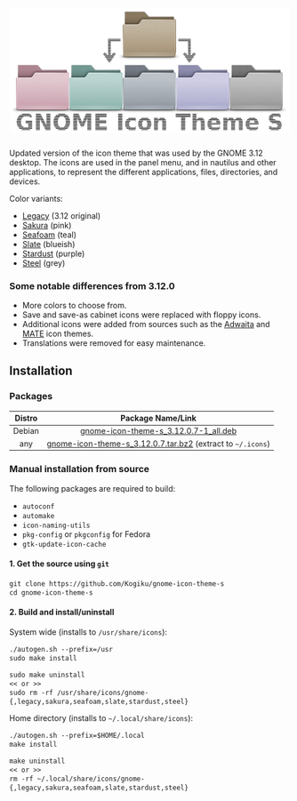 <h1 align="center">
  <img src=".github/gnome-icon-theme-s.png" alt="GNOME Icon Theme S" />
</h1>

Updated version of the icon theme that was used by the GNOME 3.12 desktop. The icons are used in the panel menu, and in nautilus and other applications, to represent the different applications, files, directories, and devices.

Color variants:
* [Legacy](src/folders.svg) (3.12 original)
* [Sakura](src/folders-sakura.svg) (pink)
* [Seafoam](src/folders-seafoam.svg) (teal)
* [Slate](src/folders-slate.svg) (blueish)
* [Stardust](src/folders-stardust.svg) (purple)
* [Steel](src/folders-steel.svg) (grey)

### Some notable differences from 3.12.0
* More colors to choose from.
* Save and save-as cabinet icons were replaced with floppy icons.
* Additional icons were added from sources such as the [Adwaita](https://github.com/GNOME/adwaita-icon-theme) and [MATE](https://github.com/mate-desktop/mate-icon-theme) icon themes.
* Translations were removed for easy maintenance.

## Installation
### Packages
|Distro|Package Name/Link|
|:----:|:----:|
| Debian | [gnome-icon-theme-s_3.12.0.7-1_all.deb](https://github.com/Kogiku/gnome-icon-theme-s/releases/download/3.12.0.7/gnome-icon-theme-s_3.12.0.7-1_all.deb) |
| any | [gnome-icon-theme-s_3.12.0.7.tar.bz2](https://github.com/Kogiku/gnome-icon-theme-s/releases/download/3.12.0.7/gnome-icon-theme-s_3.12.0.7.tar.bz2) (extract to `~/.icons`)|

### Manual installation from source
The following packages are required to build:
* `autoconf`
* `automake`
* `icon-naming-utils`
* `pkg-config` or `pkgconfig` for Fedora
* `gtk-update-icon-cache`
#### 1. Get the source using `git`
```
git clone https://github.com/Kogiku/gnome-icon-theme-s
cd gnome-icon-theme-s
```
#### 2. Build and install/uninstall
System wide (installs to `/usr/share/icons`):
```
./autogen.sh --prefix=/usr
sudo make install
```
```
sudo make uninstall
<< or >>
sudo rm -rf /usr/share/icons/gnome-{,legacy,sakura,seafoam,slate,stardust,steel}
```
Home directory (installs to `~/.local/share/icons`):
```
./autogen.sh --prefix=$HOME/.local
make install
```
```
make uninstall
<< or >>
rm -rf ~/.local/share/icons/gnome-{,legacy,sakura,seafoam,slate,stardust,steel}
```
